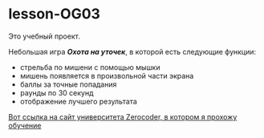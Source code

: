 # lesson-OG03
Это учебный проект.

Небольшая игра ***Охота на уточек***, в 
которой есть следующие функции:
- стрельба по мишени с помощью мышки
- мишень появляется в произвольной части экрана
- баллы за точные попадания
- раунды по 30 секунд
- отображение лучшего результата

[Вот ссылка на сайт университета Zerocoder, в котором я прохожу обучение](https://zerocoder.ru/)